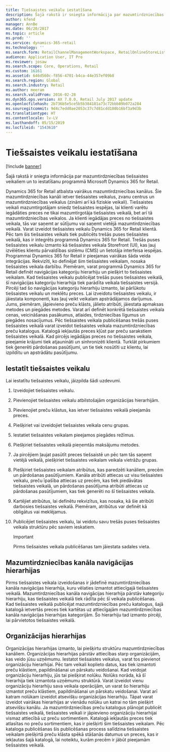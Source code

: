 ```yaml
---
title: Tiešsaistes veikalu iestatīšana
description: Šajā rakstā ir sniegta informācija par mazumtirdzniecības tiešsaistes veikaliem un to iestatīšanu programmā Microsoft Dynamics 365 for Retail.
author: kfend
manager: AnnBe
ms.date: 06/20/2017
ms.topic: article
ms.prod: ''
ms.service: dynamics-365-retail
ms.technology: ''
ms.search.form: RetailChannelManagementWorkspace, RetailOnlineStoreList
audience: Application User, IT Pro
ms.reviewer: josaw
ms.search.scope: Core, Operations, Retail
ms.custom: 16161
ms.assetid: 646d560c-f856-4701-b4ca-44e357ef09b8
ms.search.region: Global
ms.search.industry: Retail
ms.author: meeram
ms.search.validFrom: 2016-02-28
ms.dyn365.ops.version: AX 7.0.0, Retail July 2017 update
ms.openlocfilehash: 2b736b5e5ce5b5b384181a73c72bbb89b072a284
ms.sourcegitcommit: 9d4c7edd0ae2053c37c7d81cdd180b16bf3a9d3b
ms.translationtype: HT
ms.contentlocale: lv-LV
ms.lasthandoff: 05/15/2019
ms.locfileid: "1543610"
---
```

# <a name="set-up-online-stores"></a>Tiešsaistes veikalu iestatīšana

[!include [banner](includes/banner.md)]

Šajā rakstā ir sniegta informācija par mazumtirdzniecības tiešsaistes veikaliem un to iestatīšanu programmā Microsoft Dynamics 365 for Retail.

Dynamics 365 for Retail atbalsta vairākus mazumtirdzniecības kanālus. Šie mazumtirdzniecības kanāli ietver tiešsaistes veikalus, zvanu centrus un mazumtirdzniecības veikalus (zināmi arī kā fiziskie veikali). Tiešsaistes veikali mazumtirgotājam sniedz tiešsaistes iespējas, lai klienti varētu iegādāties preces ne tikai mazumtirgotāja tiešsaistes veikalā, bet arī tā mazumtirdzniecības veikalos. Ja klienti iegādājas preces no tiešsaistes veikala, tās var saņemt ar sūtījumu vai saņemt vietējā mazumtirdzniecības veikalā. Varat izveidot tiešsaistes veikalu Dynamics 365 for Retail klientā. Pēc tam šis tiešsaistes veikals tiek publicēts trešās puses tiešsaistes veikalā, kas ir integrēts programmā Dynamics 365 for Retail. Trešās puses tiešsaistes veikalu izmanto kā tiešsaistes veikala Storefront (UI), kas ļauj izvēlēties klientu pārvaldības sistēmu (CMS) un lietotāja interfeisa iespējas. Programmai Dynamics 365 for Retail ir pieejamas vairākas šāda veida integrācijas. Rekvizīti, ko definējat šim tiešsaistes veikalam, nosaka tiešsaistes veikala darbību. Piemēram, varat programmā Dynamics 365 for Retail definēt navigācijas kategoriju hierarhiju un piešķirt to tiešsaistes veikalam. Kad tiešsaistes veikalu publicējat trešās puses tiešsaistes veikalā, šī navigācijas kategoriju hierarhija tiek parādīta veikala tiešsaistes versijā. Pircēji tad šo navigācijas kategoriju hierarhiju izmanto, lai pārlūkotu tiešsaistes veikalu un meklētu preces. Lai izveidotu tiešsaistes veikalu, ir jāiestata komponenti, kas ļauj veikt veikalam apstrādājamos darījumus. Jums, piemēram, jāpievieno preču klāsts, jālieto atribūti, jāiestata apmaksas metodes un piegādes metodes. Varat arī definēt konkrētā tiešsaistes veikala cenas, veicināšanas pasākumus, atlaides, tirdzniecības līgumus un piegādes nosacījumus. Pēc tiešsaistes veikala publicēšanas trešās puses tiešsaistes veikalā varat izveidot tiešsaistes veikala mazumtirdzniecības preču katalogus. Katalogā iekļautās preces kļūst par preču sarakstiem tiešsaistes veikalā. Kad pircējs iegādājas preces no tiešsaistes veikala, pieejamie krājumi tiek atjaunināti un sinhronizēti klientā. Turklāt pirkumiem tiek ģenerēti pārdošanas pasūtījumi, un tie tiek nosūtīti uz klientu, lai izpildītu un apstrādātu pasūtījumu.

## <a name="set-up-an-online-store"></a>Iestatīt tiešsaistes veikalu

Lai iestatītu tiešsaistes veikalu, jāizpilda šādi uzdevumi.

1. Izveidojiet tiešsaistes veikalu.
2. Pievienojiet tiešsaistes veikalu atbilstošajām organizācijas hierarhijām.
3. Pievienojiet preču klāstus, kas ietver tiešsaistes veikalā pieejamās preces.
4. Piešķiriet vai izveidojiet tiešsaistes veikala cenu grupas.
5. Iestatiet tiešsaistes veikalam pieejamos piegādes režīmus.
6. Piešķiriet tiešsaistes veikalā pieņemtās maksājumu metodes.
7. Ja pircējiem ļaujat pasūtīt preces tiešsaistē un pēc tam tās saņemt vietējā veikalā, piešķiriet tiešsaistes veikalam veikala vietrāžu grupas.
8. Piešķiriet tiešsaistes veikalam atribūtus, kas paredzēti kanāliem, precēm un pārdošanas pasūtījumiem. Kanāla atribūti attiecas uz visu tiešsaistes veikalu, preču īpašība attiecas uz precēm, kas tiek piedāvātas tiešsaistes veikalā, un pārdošanas pasūtījuma atribūti attiecas uz pārdošanas pasūtījumiem, kas tiek ģenerēti no šī tiešsaistes veikala.
9. Kartējiet atribūtus, lai definētu rekvizītus, kas nosaka, kā šie atribūti darbosies tiešsaistes veikalā. Piemēram, atribūtus var definēt kā obligātus vai meklējamus.
10. Publicējiet tiešsaistes veikalu, lai veidotu savu trešās puses tiešsaistes veikala struktūru pēc saviem ieskatiem.

    > [!IMPORTANT]
    > Pirms tiešsaistes veikala publicēšanas tam jāiestata sadales vieta.

## <a name="retail-channel-navigation-hierarchies"></a>Mazumtirdzniecības kanāla navigācijas hierarhijas

Pirms tiešsaistes veikala izveidošanas ir jādefinē mazumtirdzniecības kanāla navigācijas hierarhija, kuru vēlaties izmantot attiecīgajā tiešsaistes veikalā. Mazumtirdzniecības kanāla navigācijas hierarhija pārstāv kategoriju hierarhiju, kas tiešsaistes veikalā tiek rādīta pēc šī veikala publicēšanas. Kad tiešsaistes veikalā publicējat mazumtirdzniecības preču katalogus, šajā katalogā ietvertās preces tiek kartētas uz attiecīgajām mazumtirdzniecības kanāla navigācijas hierarhijas kategorijām. Šo hierarhiju tad izmanto pircēji, lai pārvietotos tiešsaistes veikalā.

## <a name="organization-hierarchies"></a>Organizācijas hierarhijas

Organizācijas hierarhijas izmanto, lai piešķirtu struktūru mazumtirdzniecības kanāliem. Organizācijas hierarhijas pārstāv attiecības starp organizācijām, kas veido jūsu uzņēmumu. Iestatot tiešsaistes veikalus, varat tos pievienot organizāciju hierarhijai. Pēc tam veikali koplieto datus, kas tiek izmantoti preču klāstiem, papildināšanai un pārskatu veidošanai. Kad veidojat organizāciju hierarhiju, jūs tai piešķirat nolūku. Nolūks norāda, kā šī hierarhija tiek izmantota uzņēmumu struktūrā. Varat izveidot vienu organizāciju hierarhiju sava veikala operācijām, un varat šo hierarhiju izmantot preču klāstiem, papildināšanai un pārskatu veidošanai. Varat arī katram nolūkam izveidot atsevišķu organizācijas hierarhiju. Tāpat varat izveidot vairākas hierarhijas ar vienādu nolūku un katrai no tām piešķirt atsevišķu kanālu. Ja mazumtirdzniecības preču katalogus plānojat publicēt tiešsaistes veikalā, tiešsaistes veikali ir jāpievieno organizāciju hierarhijai vismaz attiecībā uz preču sortimentiem. Katalogā iekļautās preces tiek atlasītas no preču sortimentiem, kas ir piešķirti šim tiešsaistes veikalam. Pēc kataloga publicēšanas šis publicēšanas process salīdzina tiešsaistes veikalam piešķirtā preču klāsta spēkā stāšanās datumus un preces, kas ir iekļautas šajā katalogā, lai noteiktu, kurām precēm ir jābūt pieejamām tiešsaistes veikalā.
